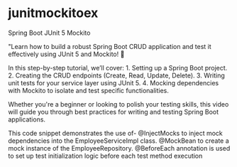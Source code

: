 # junitmockitoex
Spring Boot JUnit 5 Mockito

"Learn how to build a robust Spring Boot CRUD application and test it effectively using JUnit 5 and Mockito! 🚀

In this step-by-step tutorial, we’ll cover: 
1️. Setting up a Spring Boot project.
2️. Creating the CRUD endpoints (Create, Read, Update, Delete).
3️. Writing unit tests for your service layer using JUnit 5.
4️. Mocking dependencies with Mockito to isolate and test specific functionalities.

Whether you're a beginner or looking to polish your testing skills, this video will guide you through best practices for writing and testing Spring Boot applications.

This code snippet demonstrates the use of-
@InjectMocks to inject mock dependencies into the EmployeeServiceImpl class.
@MockBean to create a mock instance of the EmployeeRepository. 
@BeforeEach annotation is used to set up test initialization logic before each test method execution
